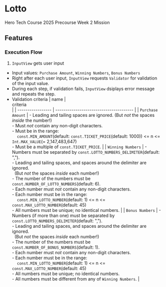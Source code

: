 # Lotto

Hero Tech Course 2025 Precourse Week 2 Mission

## Features

### Execution Flow

1. `InputView` gets user input
* Input values: `Purchase Amount`, `Winning Numbers`, `Bonus Numbers`
* Right after each user input, `InputView` requests `Validator` for validation of the input value.
* During each step, if validation fails, `InputView` dsiplays error message and repeats the step.
* Validation criteria
  | name              | <div style="width:290px">criteria</div> |
  | ----------------- | --------------------------------------- |
  | `Purchase Amount` | - Leading and tailing spaces are ignored. (But *not* the spaces *inside* the number!)<br>- Must *not* contain any non-digit characters.<br>- Must be in the range:<br>&nbsp;&nbsp;&nbsp;&nbsp;`const.MIN_AMOUNT`(default: `const.TICKET_PRICE`(default: 1000)) <= n <= `Int.MAX_VALUE`(= 2,147,483,647)<br>- Must be a multiple of `const.TICKET_PRICE`. |
  | `Winning Numbers` | - Numbers must be separated by `const.LOTTO_NUMBERS_DELIMITER`(default: ",").<br>- Leading and tailing spaces, and spaces around the delimiter are ignored.<br>&nbsp;&nbsp;(But *not* the spaces *inside* each number!)<br>- The number of the numbers must be `const.NUMBER_OF_LOTTO_NUMBERS`(default: 6).<br>- Each number must *not* contain any non-digit characters.<br>- Each number must be in the range:<br>&nbsp;&nbsp;&nbsp;&nbsp;`const.MIN_LOTTO_NUMBER`(default: 1) <= n <= `const.MAX_LOTTO_NUMBER`(default: 45)<br>- All numbers must be unique; no identical numbers. |
  | `Bonus Numbers`    | - Numbers (if more than one) must be separated by `const.LOTTO_NUMBERS_DELIMITER`(default: ",").<br>- Leading and tailing spaces, and spaces around the delimiter are ignored.<br>&nbsp;&nbsp;(But *not* the spaces *inside* each number!)<br>- The number of the numbers must be `const.NUMBER_OF_BONUS_NUMBERS`(default: 1).<br>- Each number must *not* contain any non-digit characters.<br>- Each number must be in the range:<br>&nbsp;&nbsp;&nbsp;&nbsp;`const.MIN_LOTTO_NUMBER`(default: 1) <= n <= `const.MAX_LOTTO_NUMBER`(default: 45)<br>- All numbers must be unique; no identical numbers.<br>- All numbers must be different from any of `Winning Numbers`. |
